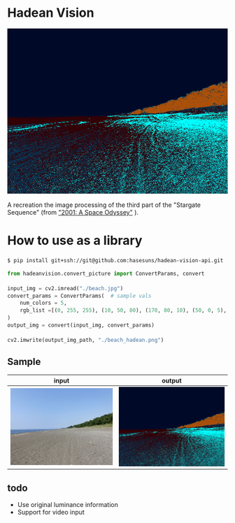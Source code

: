 # Hadean Vision

![beach_hadean.png](./data/sample/beach_hadean.png)

A recreation the image processing of the third part of the "Stargate Sequence" (from ["2001: A Space Odyssey"](https://en.wikipedia.org/wiki/2001:_A_Space_Odyssey_(film)) ).

# How to use as a library

`$ pip install git+ssh://git@github.com:hasesuns/hadean-vision-api.git`

```python
from hadeanvision.convert_picture import ConvertParams, convert

input_img = cv2.imread("./beach.jpg")
convert_params = ConvertParams(  # sample vals
    num_colors = 5,
    rgb_list =[(0, 255, 255), (10, 50, 80), (170, 80, 10), (50, 0, 5), (0, 10, 40)]  
)
output_img = convert(input_img, convert_params)

cv2.imwrite(output_img_path, "./beach_hadean.png")

```

## Sample

|input|output|
|---|---|
|![beach.jpg](./data/sample/beach.jpg)|![beach_hadean.png](./data/sample/beach_hadean.png)|

## todo
- Use original luminance information
- Support for video input


